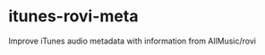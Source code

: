 itunes-rovi-meta
================

Improve iTunes audio metadata with information from AllMusic/rovi
